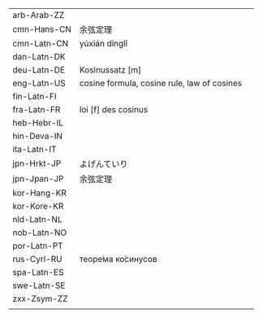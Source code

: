 | | | |
|-|-|-|
| arb-Arab-ZZ |  |  |
| cmn-Hans-CN | 余弦定理 |  |
| cmn-Latn-CN | yúxián dìnglǐ |  |
| dan-Latn-DK |  |  |
| deu-Latn-DE | Kosinussatz [m] |  |
| eng-Latn-US | cosine formula, cosine rule, law of cosines |  |
| fin-Latn-FI |  |  |
| fra-Latn-FR | loi [f] des cosinus |  |
| heb-Hebr-IL |  |  |
| hin-Deva-IN |  |  |
| ita-Latn-IT |  |  |
| jpn-Hrkt-JP | よげんていり |  |
| jpn-Jpan-JP | 余弦定理 |  |
| kor-Hang-KR |  |  |
| kor-Kore-KR |  |  |
| nld-Latn-NL |  |  |
| nob-Latn-NO |  |  |
| por-Latn-PT |  |  |
| rus-Cyrl-RU | теоре́ма ко́синусов |  |
| spa-Latn-ES |  |  |
| swe-Latn-SE |  |  |
| zxx-Zsym-ZZ |  |  |
|  |  |  |
